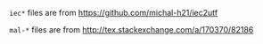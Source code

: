 `iec*` files are from https://github.com/michal-h21/iec2utf

`mal-*` files are from http://tex.stackexchange.com/a/170370/82186

